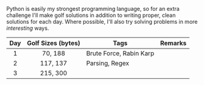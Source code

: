 Python is easily my strongest programming language, so for an extra challenge I'll make golf solutions in addition to writing proper, clean solutions for each day. Where possible, I'll also try solving problems in more *interesting* ways.

| Day | Golf Sizes (bytes) | Tags                    | Remarks |
|:---:|:------------------:|-------------------------|---------|
|  1  |      70, 188       | Brute Force, Rabin Karp |         |
|  2  |      117, 137      | Parsing, Regex          |         |
|  3  |      215, 300      |                         |         |

